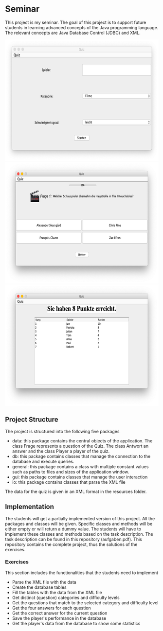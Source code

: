 # Seminar

This project is my seminar. The goal of this project is to support future students in learning advanced concepts of the Java programming language. 
The relevant concepts are Java Database Control (JDBC) and XML.

<img src="/docs/Main-Gui.png" width="600" height="400">
<img src="/docs/Film-Quiz.png" width="600" height="400">
<img src="/docs/Statistik.png" width="600" height="400">

## Project Structure
The project is structured into the following five packages
- data: this package contains the central objects of the application. The class Frage represents a question of the Quiz. The class Antwort an answer and the class Player a player of the quiz.
- db: this package contains classes that manage the connection to the database and execute queries.
- general: this package contains a class with multiple constant values such as paths to files and sizes of the application window.
- gui: this package contains classes that manage the user interaction  
- io: this package contains classes that parse the XML file 

The data for the quiz is given in an XML format in the resources folder. 


## Implementation
The students will get a partially implemented version of this project. All the packages and classes will be given. Specific classes and methods will be either empty or will return a dummy value. The students will have to implement these classes and methods based on the task description. The task description can be found in this repository (aufgaben.pdf). This repository contains the complete project, thus the solutions of the exercises.

### Exercises
This section includes the functionalities that the students need to implement
- Parse the XML file with the data
- Create the database tables
- Fill the tables with the data from the XML file
- Get distinct (question) categories and difficulty levels
- Get the questions that match to the selected category and difficulty level
- Get the four answers for each question
- Get the correct answer for the current question
- Save the player's performance in the database
- Get the player's data from the database to show some statistics
